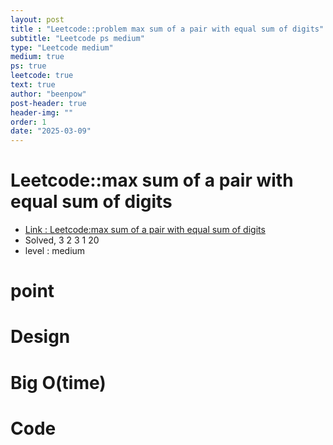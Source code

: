 ```yaml
---
layout: post
title : "Leetcode::problem max sum of a pair with equal sum of digits"
subtitle: "Leetcode ps medium"
type: "Leetcode medium"
medium: true
ps: true
leetcode: true
text: true
author: "beenpow"
post-header: true
header-img: ""
order: 1
date: "2025-03-09"
---
```


# Leetcode::max sum of a pair with equal sum of digits
- [Link : Leetcode:max sum of a pair with equal sum of digits]()
- Solved, 3 2 3 1 20
- level : medium
# point

# Design


# Big O(time)

# Code

```cpp

```
